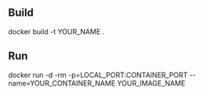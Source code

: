 ## Build

docker build -t YOUR_NAME .

## Run

docker run -d -rm -p=LOCAL_PORT:CONTAINER_PORT --name=YOUR_CONTAINER_NAME YOUR_IMAGE_NAME
